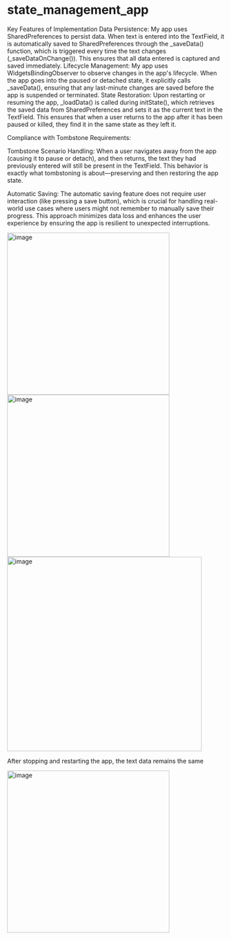 # state_management_app

Key Features of Implementation
Data Persistence:
My app uses SharedPreferences to persist data. When text is entered into the TextField, it is automatically saved to SharedPreferences through the _saveData() function, which is triggered every time the text changes (_saveDataOnChange()). This ensures that all data entered is captured and saved immediately.
Lifecycle Management:
My app uses WidgetsBindingObserver to observe changes in the app's lifecycle. When the app goes into the paused or detached state, it explicitly calls _saveData(), ensuring that any last-minute changes are saved before the app is suspended or terminated.
State Restoration:
Upon restarting or resuming the app, _loadData() is called during initState(), which retrieves the saved data from SharedPreferences and sets it as the current text in the TextField. This ensures that when a user returns to the app after it has been paused or killed, they find it in the same state as they left it.

Compliance with Tombstone Requirements:

Tombstone Scenario Handling:
When a user navigates away from the app (causing it to pause or detach), and then returns, the text they had previously entered will still be present in the TextField. This behavior is exactly what tombstoning is about—preserving and then restoring the app state.

Automatic Saving:
The automatic saving feature does not require user interaction (like pressing a save button), which is crucial for handling real-world use cases where users might not remember to manually save their progress. This approach minimizes data loss and enhances the user experience by ensuring the app is resilient to unexpected interruptions.

<img width="376" alt="image" src="https://github.com/shristiUW/CSS-545-HW3/assets/148150150/7a79d1d5-01f0-4f14-b89d-177fdffbd8b4">

<img width="376" alt="image" src="https://github.com/shristiUW/CSS-545-HW3/assets/148150150/c42c28f2-b839-4c98-b716-02bcf92a2815">


<img width="451" alt="image" src="https://github.com/shristiUW/CSS-545-HW3/assets/148150150/135fc36e-1345-4b0a-81a7-d1e10dfc8696">

After stopping and restarting the app, the text data remains the same

<img width="376" alt="image" src="https://github.com/shristiUW/CSS-545-HW3/assets/148150150/1e01c40d-3d12-4df4-bb3a-3625ca787a2d">


